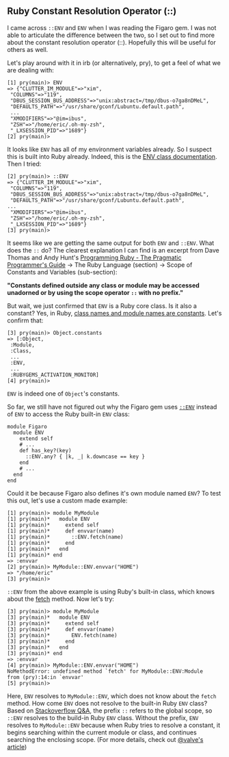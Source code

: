 
## Ruby Constant Resolution Operator (::)
I came across `::ENV` and `ENV` when I was reading the Figaro gem.  I was not able to articulate the difference between the two, so I set out to find more about the constant resolution operator (::).  Hopefully this will be useful for others as well.

Let's play around with it in irb (or alternatively, pry), to get a feel of what we are dealing with:
```
[1] pry(main)> ENV
=> {"CLUTTER_IM_MODULE"=>"xim",
 "COLUMNS"=>"119",
 "DBUS_SESSION_BUS_ADDRESS"=>"unix:abstract=/tmp/dbus-o7ga8nDMeL",
 "DEFAULTS_PATH"=>"/usr/share/gconf/Lubuntu.default.path",
 ...
 "XMODIFIERS"=>"@im=ibus",
 "ZSH"=>"/home/eric/.oh-my-zsh",
 "_LXSESSION_PID"=>"1689"}
[2] pry(main)> 
```
It looks like `ENV` has all of my environment variables already.  So I suspect this is built into Ruby already.  Indeed, this is the [ENV class documentation](http://www.ruby-doc.org/core-2.1.2/ENV.html).  Then I tried:
```
[2] pry(main)> ::ENV
=> {"CLUTTER_IM_MODULE"=>"xim",
 "COLUMNS"=>"119",
 "DBUS_SESSION_BUS_ADDRESS"=>"unix:abstract=/tmp/dbus-o7ga8nDMeL",
 "DEFAULTS_PATH"=>"/usr/share/gconf/Lubuntu.default.path",
...
 "XMODIFIERS"=>"@im=ibus",
 "ZSH"=>"/home/eric/.oh-my-zsh",
 "_LXSESSION_PID"=>"1689"}
[3] pry(main)>
```
It seems like we are getting the same output for both `ENV` and `::ENV`.  What does the `::` do?  The clearest explanation I can find is an excerpt from Dave Thomas and Andy Hunt's [Programming Ruby - The Pragmatic Programmer's Guide](http://ruby-doc.com/docs/ProgrammingRuby/) -> The Ruby Language (section) -> Scope of Constants and Variables (sub-section):

**"Constants defined outside any class or module may be accessed unadorned or by using the scope operator `::` with no prefix."**

But wait, we just confirmed that `ENV` is a Ruby core class.  Is it also a constant? Yes, in Ruby, [class names and module names are constants](http://rubylearning.com/satishtalim/ruby_names.html).   Let's confirm that:
```
[3] pry(main)> Object.constants
=> [:Object,
 :Module,
 :Class,
 ...
 :ENV,
 ...
 :RUBYGEMS_ACTIVATION_MONITOR]
[4] pry(main)> 
```
`ENV` is indeed one of `Object`'s constants.

So far, we still have not figured out why the Figaro gem uses [`::ENV`](https://github.com/laserlemon/figaro/blob/master/lib/figaro/env.rb#L33) instead of `ENV` to access the Ruby built-in `ENV` class:
```
module Figaro
  module ENV
    extend self
    # ...
    def has_key?(key)
      ::ENV.any? { |k, _| k.downcase == key }
    end
    # ...
  end
end
```
Could it be because Figaro also defines it's own module named `ENV`?  To test this out, let's use a custom made example:
```
[1] pry(main)> module MyModule
[1] pry(main)*   module ENV
[1] pry(main)*     extend self
[1] pry(main)*     def envvar(name)
[1] pry(main)*       ::ENV.fetch(name)
[1] pry(main)*     end  
[1] pry(main)*   end  
[1] pry(main)* end  
=> :envvar
[2] pry(main)> MyModule::ENV.envvar("HOME")
=> "/home/eric"
[3] pry(main)>
```
`::ENV` from the above example is using Ruby's built-in class, which knows about the [fetch](http://www.ruby-doc.org/core-2.1.2/ENV.html) method.  Now let's try:
```
[3] pry(main)> module MyModule
[3] pry(main)*   module ENV
[3] pry(main)*     extend self
[3] pry(main)*     def envvar(name)
[3] pry(main)*       ENV.fetch(name)
[3] pry(main)*     end  
[3] pry(main)*   end  
[3] pry(main)* end  
=> :envvar
[4] pry(main)> MyModule::ENV.envvar("HOME")
NoMethodError: undefined method `fetch' for MyModule::ENV:Module
from (pry):14:in `envvar'
[5] pry(main)> 
```
Here, `ENV` resolves to `MyModule::ENV`, which does not know about the `fetch` method.  How come `ENV` does not resolve to the built-in Ruby `ENV` class?  Based on [Stackoverflow Q&A](http://stackoverflow.com/questions/5032844/ruby-what-does-prefix-do), 
the prefix `::` refers to the global scope, so `::ENV` resolves to the build-in Ruby `ENV` class.  Without the prefix, `ENV` resolves to `MyModule::ENV` because when Ruby tries to resolve a constant, it begins searching within the current module or class, and continues searching the enclosing scope.  (For more details, check out [@valve's article](http://valve.github.io/blog/2013/10/26/constant-resolution-in-ruby/))
